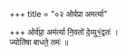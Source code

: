 +++
title = "०२ ओर्वप्रा अमर्त्या"

+++
ओर्व॑प्रा॒ अम॑र्त्या नि॒वतो॑ दे॒व्यु१॒॑द्वतः॑ ।  
ज्योति॑षा बाधते॒ तमः॑ ॥